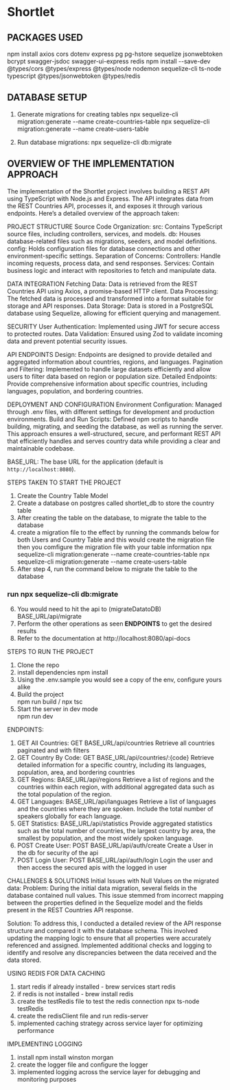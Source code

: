 # Shortlet

## PACKAGES USED
npm install axios cors dotenv express pg pg-hstore sequelize jsonwebtoken bcrypt swagger-jsdoc swagger-ui-express redis
npm install --save-dev @types/cors @types/express @types/node nodemon sequelize-cli ts-node typescript @types/jsonwebtoken @types/redis

## DATABASE SETUP
1. Generate migrations for creating tables 
npx sequelize-cli migration:generate --name create-countries-table
npx sequelize-cli migration:generate --name create-users-table

2. Run database migrations:
npx sequelize-cli db:migrate

## OVERVIEW OF THE IMPLEMENTATION APPROACH

The implementation of the Shortlet project involves building a REST API using TypeScript with Node.js and Express. The API integrates data from the REST Countries API, processes it, and exposes it through various endpoints. Here’s a detailed overview of the approach taken:

PROJECT STRUCTURE
Source Code Organization:
src: Contains TypeScript source files, including controllers, services, and models.
db: Houses database-related files such as migrations, seeders, and model definitions.
config: Holds configuration files for database connections and other environment-specific settings.
Separation of Concerns:
Controllers: Handle incoming requests, process data, and send responses.
Services: Contain business logic and interact with repositories to fetch and manipulate data.

DATA INTEGRATION
Fetching Data: Data is retrieved from the REST Countries API using Axios, a promise-based HTTP client.
Data Processing: The fetched data is processed and transformed into a format suitable for storage and API responses.
Data Storage: Data is stored in a PostgreSQL database using Sequelize, allowing for efficient querying and management.

SECURITY
User Authentication: Implemented using JWT for secure access to protected routes.
Data Validation: Ensured using Zod to validate incoming data and prevent potential security issues.

API ENDPOINTS
Design: Endpoints are designed to provide detailed and aggregated information about countries, regions, and languages.
Pagination and Filtering: Implemented to handle large datasets efficiently and allow users to filter data based on region or population size.
Detailed Endpoints: Provide comprehensive information about specific countries, including languages, population, and bordering countries.

DEPLOYMENT AND CONFIGURATION
Environment Configuration: Managed through .env files, with different settings for development and production environments.
Build and Run Scripts: Defined npm scripts to handle building, migrating, and seeding the database, as well as running the server.
This approach ensures a well-structured, secure, and performant REST API that efficiently handles and serves country data while providing a clear and maintainable codebase.

BASE_URL: The base URL for the application (default is `http://localhost:8080`).

STEPS TAKEN TO START THE PROJECT
1. Create the Country Table Model
2. Create a database on postgres called shortlet_db to store the country table 
3. After creating the table on the database, to migrate the table to the database
4. create a migration file to the effect by running the commands below for both Users and Country Table and this would create the migration file then you comfigure the migration file with your table information 
npx sequelize-cli migration:generate --name create-countries-table
npx sequelize-cli migration:generate --name create-users-table
5. After step 4, run the command below to migrate the table to the database
### run npx sequelize-cli db:migrate 
6. You would need to hit the api to (migrateDatatoDB) BASE_URL/api/migrate 
7. Perform the other operations as seen **ENDPOINTS** to get the desired results 
8. Refer to the documentation at http://localhost:8080/api-docs 


STEPS TO RUN THE PROJECT  
1. Clone the repo
2. install dependencies
    npm install
3. Using the .env.sample you would see a copy of the env, configure yours alike 
4. Build the project  
    npm run build / npx tsc
5. Start the server in dev mode  
    npm run dev

ENDPOINTS: 
1. GET All Countries: GET BASE_URL/api/countries
    Retrieve all countries paginated and with filters
2. GET Country By Code: GET BASE_URL/api/countries/:{code}
    Retrieve detailed information for a specific country, including its languages, population, area, and bordering countries
3. GET Regions: BASE_URL/api/regions
    Retrieve a list of regions and the countries within each region, with additional aggregated data such as the total population of the region.
4. GET Languages: BASE_URL/api/languages
    Retrieve a list of languages and the countries where they are spoken. Include the total number of speakers globally for each language.
5. GET Statistics: BASE_URL/api/statistics
    Provide aggregated statistics such as the total number of countries, the largest country by area, the smallest by population, and the most widely spoken language.
4. POST Create User: POST BASE_URL/api/auth/create
    Create a User in the db for security of the api 
5. POST Login User: POST BASE_URL/api/auth/login
    Login the user and then access the secured apis with the logged in user


CHALLENGES & SOLUTIONS
Initial Issues with Null Values on the migrated data:
Problem: During the initial data migration, several fields in the database contained null values. This issue stemmed from incorrect mapping between the properties defined in the Sequelize model and the fields present in the REST Countries API response.

Solution: To address this, I conducted a detailed review of the API response structure and compared it with the database schema. This involved updating the mapping logic to ensure that all properties were accurately referenced and assigned. Implemented additional checks and logging to identify and resolve any discrepancies between the data received and the data stored.


USING REDIS FOR DATA CACHING
1. start redis if already installed  - brew services start redis
2. if redis is not installed - brew install redis
3. create the testRedis file to test the redis connection 
    npx ts-node testRedis
4. create the redisClient file and run 
    redis-server
5. implemented caching strategy across service layer for optimizing performance 

IMPLEMENTING LOGGING
1. install npm install winston morgan
2. create the logger file and configure the logger
3. implemented logging across the service layer for debugging and monitoring purposes